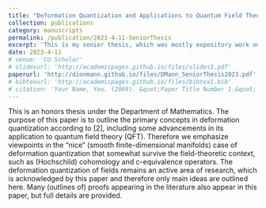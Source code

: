 ```yaml
---
title: "Deformation Quantization and Applications to Quantum Field Theory"
collection: publications
category: manuscripts
permalink: /publication/2023-4-11-SeniorThesis
excerpt: 'This is my senior thesis, which was mostly expository work on deformation quantization. '
date: 2023-4-11
# venue: 'CU Scholar'
# slidesurl: 'http://academicpages.github.io/files/slides1.pdf'
paperurl: 'http://dionmann.github.io/files/DMann_SeniorThesis2023.pdf'
# bibtexurl: 'http://academicpages.github.io/files/bibtex1.bib'
# citation: 'Your Name, You. (2009). &quot;Paper Title Number 1.&quot; <i>Journal 1</i>. 1(1).'
---
```


This is an honors thesis under the Department of Mathematics. The purpose of this paper is to outline the primary concepts in deformation quantization according to [2], including some advancements in its application to quantum field theory (QFT). Therefore we emphasize viewpoints in the “nice” (smooth finite-dimensional manifolds) case of deformation quantization that somewhat survive the field-theoretic context, such as (Hochschild) cohomology and c-equivalence operators. The deformation quantization of fields remains an active area of research, which is acknowledged by this paper and therefore only main ideas are outlined here. Many (outlines of) proofs appearing in the literature also appear in this paper, but full details are provided.
